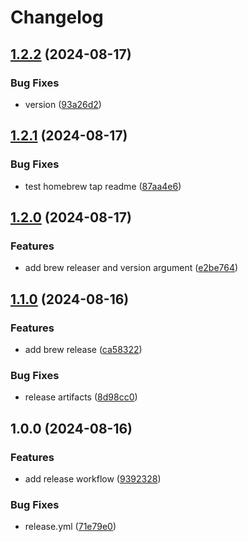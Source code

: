 # Changelog

## [1.2.2](https://github.com/eknowles/tilepack/compare/v1.2.1...v1.2.2) (2024-08-17)


### Bug Fixes

* version ([93a26d2](https://github.com/eknowles/tilepack/commit/93a26d2bde14c25f9649707269435b50debbe3b2))

## [1.2.1](https://github.com/eknowles/tile-packer/compare/v1.2.0...v1.2.1) (2024-08-17)


### Bug Fixes

* test homebrew tap readme ([87aa4e6](https://github.com/eknowles/tile-packer/commit/87aa4e6166e524808b280eab63f68a2f5d079baa))

## [1.2.0](https://github.com/eknowles/tile-packer/compare/v1.1.0...v1.2.0) (2024-08-17)


### Features

* add brew releaser and version argument ([e2be764](https://github.com/eknowles/tile-packer/commit/e2be7640163e69852907d2c7da19b3fd997c39db))

## [1.1.0](https://github.com/eknowles/tile-packer/compare/v1.0.0...v1.1.0) (2024-08-16)


### Features

* add brew release ([ca58322](https://github.com/eknowles/tile-packer/commit/ca58322c8fd3bb332211c4711f147d7822f876e2))


### Bug Fixes

* release artifacts ([8d98cc0](https://github.com/eknowles/tile-packer/commit/8d98cc0928ff35cb4aa333640be00515711c30a2))

## 1.0.0 (2024-08-16)


### Features

* add release workflow ([9392328](https://github.com/eknowles/tile-packer/commit/93923288af844abf02f0ab3b86a9c63e4decbe18))


### Bug Fixes

* release.yml ([71e79e0](https://github.com/eknowles/tile-packer/commit/71e79e0005192cc75535717af2de60b9664bd24f))
